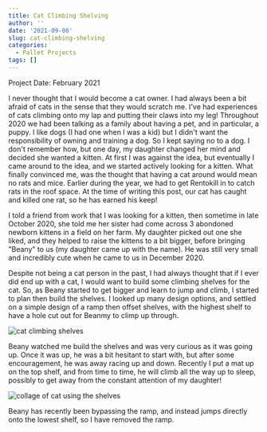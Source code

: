 ```yaml
---
title: Cat Climbing Shelving
author: ''
date: '2021-09-08'
slug: cat-climbing-shelving
categories:
  - Pallet Projects
tags: []
---
```


Project Date: February 2021

I never thought that I would become a cat owner. I had always been a bit afraid of cats in the sense that they would scratch me. I've had experiences of cats climbing onto my lap and putting their claws into my leg! Throughout 2020 we had been talking as a family about having a pet, and in particular, a puppy. I like dogs (I had one when I was a kid) but I didn't want the responsibility of owning and training a dog. So I kept saying no to a dog. I don't remember how, but one day, my daughter changed her mind and decided she wanted a kitten. At first I was against the idea, but eventually I came around to the idea, and we started actively looking for a kitten. What finally convinced me, was the thought that having a cat around would mean no rats and mice. Earlier during the year, we had to get Rentokill in to catch rats in the roof space. At the time of writing this post, our cat has caught and killed one rat, so he has earned his keep!

I told a friend from work that I was looking for a kitten, then sometime in late October 2020, she told me her sister had come across 3 abondoned newborn kittens in a field on her farm. My daughter picked out one she liked, and they helped to raise the kittens to a bit bigger, before bringing "Beany" to us (my daughter came up with the name). He was still very small and incredibly cute when he came to us in December 2020.

Despite not being a cat person in the past, I had always thought that if I ever did end up with a cat, I would want to build some climbing shelves for the cat. So, as Beany started to get bigger and learn to jump and climb, I started to plan then build the shelves. I looked up many design options, and settled on a simple design of a ramp then offset shelves, with the highest shelf to have a hole cut out for 
Beanmy to climp up through.

![cat climbing shelves](/post/2021-09-08-cat-climbing-shelving_files/cat_climbing_shelving.jpg)

Beany watched me build the shelves and was very curious as it was going up. Once it was up, he was a bit hesitant to start with, but after some encouragement, he was away racing up and down. Recently I put a mat up on the top shelf, and from time to time, he will climb all the way up to sleep, possibly to get away from the constant attention of my daughter!

![collage of cat using the shelves](/post/2021-09-08-cat-climbing-shelving_files/cat_climbing_shelving_action.jpg)

Beany has recently been bypassing the ramp, and instead jumps directly onto the lowest shelf, so I have removed the ramp.
